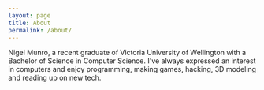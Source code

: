 ```yaml
---
layout: page
title: About
permalink: /about/
---
```



Nigel Munro, a recent graduate of Victoria University of Wellington with a Bachelor of Science in Computer Science. I've always expressed an interest in computers and enjoy programming, making games, hacking, 3D modeling and reading up on new tech.



[jekyll-organization]: https://github.com/jekyll
